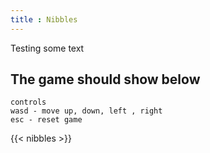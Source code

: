 ```yaml
---
title : Nibbles
---
```


Testing some text
## The game should show below
```
controls
wasd - move up, down, left , right
esc - reset game
```

{{< nibbles >}}